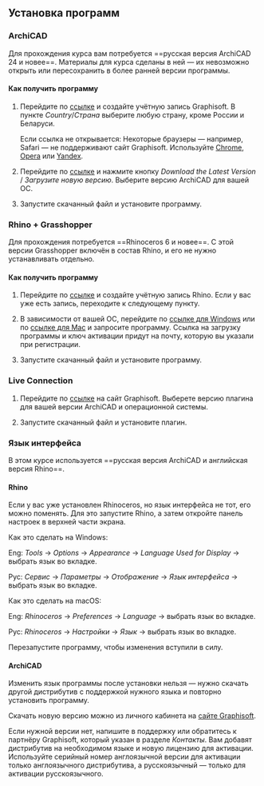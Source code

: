 ## Установка программ

### ArchiCAD  

Для прохождения курса вам потребуется ==русская версия ArchiCAD 24 и новее==. Материалы для курса сделаны в ней — их невозможно открыть или пересохранить в более ранней версии программы.

#### Как получить программу

1. Перейдите по [ссылке](https://graphisoftid.graphisoft.com/?app=GRAPHISOFT#/register/3/https%3A%2F%2Fgraphisoft.com%2Fru%2Ftry-archicad) и создайте учётную запись Graphisoft. В пункте _Country_/_Страна_ выберите любую страну, кроме России и Беларуси.

    Если ссылка не открывается: Некоторые браузеры — например, Safari — не поддерживают сайт Graphisoft. Используйте [Chrome](https://www.google.com/intl/ru_ru/chrome/), [Opera](https://www.opera.com/ru) или [Yandex](https://browser.yandex.ru/).  

2. Перейдите по [ссылке](https://graphisoft.com/ru/resources-and-support/downloads?localization=RUS&type=AC&version=25) и нажмите кнопку _Download the Latest Version_ / _Загрузите новую версию_. Выберите версию ArchiCAD для вашей ОС.
3. Запустите скачанный файл и установите программу.

### Rhino + Grasshopper  

Для прохождения потребуется ==Rhinoceros 6 и новее==. C этой версии Grasshopper включён в состав Rhino, и его не нужно устанавливать отдельно.

#### Как получить программу

1. Перейдите по [ссылке](https://accounts.rhino3d.com/?controller=new_user_create) и создайте учётную запись Rhino. Если у вас уже есть запись, переходите к следующему пункту.

2. В зависимости от вашей ОС, перейдите по [ссылке для Windows](https://www.rhino3d.com/download/rhino-for-windows/6/evaluation) или по [ссылке для Mac](https://www.rhino3d.com/download/rhino-for-mac/6/evaluation) и запросите программу. Ссылка на загрузку программы и ключ активации придут на почту, которую вы указали при регистрации.

3. Запустите скачанный файл и установите программу.

### Live Connection  

1. Перейдите по [ссылке](https://graphisoft.com/downloads/addons/interoperability/rhino) на сайт Graphisoft. Выберете версию плагина для вашей версии ArchiCAD и операционной системы.

2. Запустите скачанный файл и установите плагин.

### Язык интерфейса  

В этом курсе используется ==русская версия ArchiCAD и английская версия Rhino==.

#### Rhino

Если у вас уже установлен Rhinoceros, но язык интерфейса не тот, его можно поменять. Для это запустите Rhino, а затем откройте панель настроек в верхней части экрана.

Как это сделать на Windows:

Eng: _Tools_ → _Options_ → _Appearance_ → _Language Used for Display_ → выбрать язык во вкладке.

Рус: _Сервис_ → _Параметры_ → _Отображение_ → _Язык интерфейса_ → выбрать язык во вкладке.

Как это сделать на macOS:

Eng: _Rhinoceros_ → _Preferences_ → _Language_ → выбрать язык во вкладке.

Рус: _Rhinoceros_ → _Настройки_ → _Язык_ → выбрать язык во вкладке.

Перезапустите программу, чтобы изменения вступили в силу.

#### ArchiCAD

Изменить язык программы после установки нельзя — нужно скачать другой дистрибутив с поддержкой нужного языка и повторно установить программу.

Скачать новую версию можно из личного кабинета на [сайте Graphisoft](https://graphisoftid.graphisoft.com/#/login).

Если нужной версии нет, напишите в поддержку или обратитесь к партнёру Graphisoft, который указан в разделе _Контакты_. Вам добавят дистрибутив на необходимом языке и новую лицензию для активации. Используйте серийный номер англоязычной версии для активации только англоязычного дистрибутива, а русскоязычный — только для активации русскоязычного.